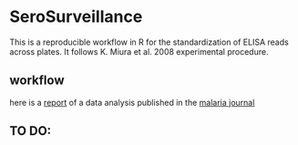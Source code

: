 # SeroSurveillance

This is a reproducible workflow in R for the standardization 
of ELISA reads across plates.
It follows K. Miura et al. 2008 experimental procedure.

## workflow

here is a [report](https://avallecam.github.io/elixr/unap-rafael.nb.html) of a data analysis published in the [malaria journal](https://malariajournal.biomedcentral.com/articles/10.1186/s12936-018-2471-6)

## TO DO:

<!-- 
DONE:
* Use bookdown to knit all the Rmd reports!
-->
